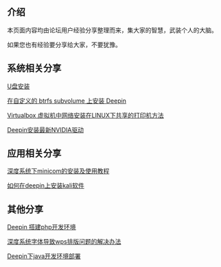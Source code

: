 ## 介绍
本页面内容均由论坛用户经验分享整理而来，集大家的智慧，武装个人的大脑。

如果您也有经验要分享给大家，不要犹豫。

## 系统相关分享

[U盘安装](U盘安装)

[在自定义的 btrfs subvolume 上安装 Deepin](在自定义的_btrfs_subvolume_上安装_Deepin)

[Virtualbox 虚拟机中网络安装在LINUX下共享的打印机方法](Virtualbox_虚拟机中网络安装在LINUX下共享的打印机方法)

[Deepin安装最新NVIDIA驱动](Deepin安装最新NVIDIA驱动)

## 应用相关分享

[深度系统下minicom的安装及使用教程](深度系统下minicom的安装及使用教程)

[如何在deepin上安装kali软件](如何在deepin上安装kali软)


## 其他分享

[Deepin 搭建php开发环境](Deepin_搭建php开发环境)

[深度系统字体导致wps排版问题的解决办法](深度系统字体导致wps排版问题的解决办法)

[Deepin下java开发环境部署](Deepin下java开发环境部署)